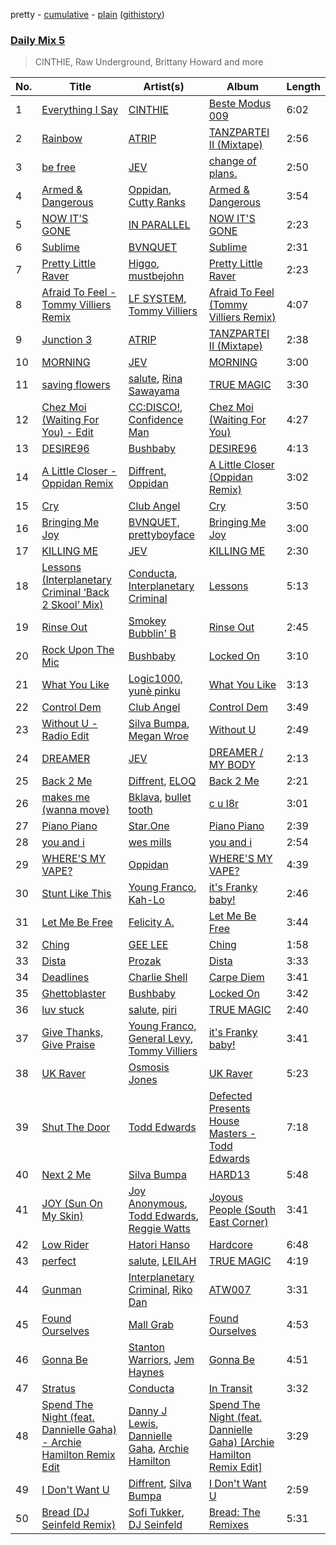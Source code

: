 pretty - [cumulative](/playlists/cumulative/Daily%20Mix%205.md) - [plain](/playlists/plain/37i9dQZF1E36TO0q54WsJv) ([githistory](https://github.githistory.xyz/vitokorn/spotify-playlist-archive/blob/master/playlists/plain/37i9dQZF1E36TO0q54WsJv))
### [Daily Mix 5](https://open.spotify.com/playlist/37i9dQZF1E36TO0q54WsJv)

> CINTHIE, Raw Underground, Brittany Howard and more

| No. | Title | Artist(s) | Album | Length |
|---|---|---|---|---|
| 1 | [Everything I Say](https://open.spotify.com/track/1CfkMJc4zp8TzbcoSVKu1Z) | [CINTHIE](https://open.spotify.com/artist/764H8zG8sTf5FPHWHW5bvh) | [Beste Modus 009](https://open.spotify.com/album/1TOoLZt8VARZT3438d9IUE) | 6:02 |
| 2 | [Rainbow](https://open.spotify.com/track/6U35HFngpxlsS1MvPrw0yT) | [ATRIP](https://open.spotify.com/artist/4fu0Er7pG6kZZa7Awf3NMI) | [TANZPARTEI II (Mixtape)](https://open.spotify.com/album/6lvniwPO6u3mkNTN3tSQcR) | 2:56 |
| 3 | [be free](https://open.spotify.com/track/23Q6xAbe56o80RTjplgcze) | [JEV](https://open.spotify.com/artist/6StZbL9v3UpuaMwIoq8fyW) | [change of plans.](https://open.spotify.com/album/3zmXRo1kugwUTzJhoLTAN1) | 2:50 |
| 4 | [Armed & Dangerous](https://open.spotify.com/track/4qJzVJ3QzvYq6PrahkUlAI) | [Oppidan](https://open.spotify.com/artist/338p7qzZTDJSHJzSjIZMFK), [Cutty Ranks](https://open.spotify.com/artist/4qDGDPGMIJuIvPfUGe0Ngg) | [Armed & Dangerous](https://open.spotify.com/album/5DmUFrxehvHSJbs2owHONM) | 3:54 |
| 5 | [NOW IT'S GONE](https://open.spotify.com/track/5v5yF1qIhHD1ptZoN8dxv7) | [IN PARALLEL](https://open.spotify.com/artist/6xaiGRpXAB9JdoSy3gzw4H) | [NOW IT'S GONE](https://open.spotify.com/album/3OgPt2ujG9tWWoltAU4lbo) | 2:23 |
| 6 | [Sublime](https://open.spotify.com/track/5iP5xUX4iIQrCuXimMvCM9) | [BVNQUET](https://open.spotify.com/artist/3kS6ce97k6g4h7V1OdlMxv) | [Sublime](https://open.spotify.com/album/5Fug9vhVSVNpLTzC3uKp8d) | 2:31 |
| 7 | [Pretty Little Raver](https://open.spotify.com/track/4Ppdt9mETYFVcN1lQJHEJA) | [Higgo](https://open.spotify.com/artist/0f1qSxprIDtLaJfIaEJb64), [mustbejohn](https://open.spotify.com/artist/5hgZ7PGI0EM2UfiWAIKdFc) | [Pretty Little Raver](https://open.spotify.com/album/5EMbeN8ZYxnlEcTQiLveUk) | 2:23 |
| 8 | [Afraid To Feel - Tommy Villiers Remix](https://open.spotify.com/track/6Cvbs7XJarU3nXkkLhospI) | [LF SYSTEM](https://open.spotify.com/artist/0HxX6imltnNXJyQhu4nsiO), [Tommy Villiers](https://open.spotify.com/artist/4M4KGWKy7pSQ5HaJNCutBN) | [Afraid To Feel (Tommy Villiers Remix)](https://open.spotify.com/album/08NDR0N9zbF4wxZij8Hi8x) | 4:07 |
| 9 | [Junction 3](https://open.spotify.com/track/1DocTJ9gQOX7iDVZMgrLpJ) | [ATRIP](https://open.spotify.com/artist/4fu0Er7pG6kZZa7Awf3NMI) | [TANZPARTEI II (Mixtape)](https://open.spotify.com/album/6lvniwPO6u3mkNTN3tSQcR) | 2:38 |
| 10 | [MORNING](https://open.spotify.com/track/4h6PzI2Fbo5z4QXOHnsCWo) | [JEV](https://open.spotify.com/artist/6StZbL9v3UpuaMwIoq8fyW) | [MORNING](https://open.spotify.com/album/0ye9pq49yrh7Am5yB8T7Fp) | 3:00 |
| 11 | [saving flowers](https://open.spotify.com/track/5s54Ts1rJwUwaxQqoTC4jQ) | [salute](https://open.spotify.com/artist/1np8xozf7ATJZDi9JX8Dx5), [Rina Sawayama](https://open.spotify.com/artist/2KEqzdPS7M5YwGmiuPTdr5) | [TRUE MAGIC](https://open.spotify.com/album/0K7hOcNhAGs54ANFnXw6uM) | 3:30 |
| 12 | [Chez Moi (Waiting For You) - Edit](https://open.spotify.com/track/1VwmC2Sw9b9EztWkRvC07M) | [CC:DISCO!](https://open.spotify.com/artist/37fxVoFAMzet5CiiDg7SL7), [Confidence Man](https://open.spotify.com/artist/0RwXnFrEoI8tltFvYpJgP6) | [Chez Moi (Waiting For You)](https://open.spotify.com/album/5HwZIHl2vkaEGzuvNorz84) | 4:27 |
| 13 | [DESIRE96](https://open.spotify.com/track/1Isw0eYkTeBUP4uuqLNHZt) | [Bushbaby](https://open.spotify.com/artist/6YYg4TQoF8cp50IuM2vU4C) | [DESIRE96](https://open.spotify.com/album/32qjzjfmDJX4lA6yAPR2fb) | 4:13 |
| 14 | [A Little Closer - Oppidan Remix](https://open.spotify.com/track/2B700PMxvSrrzlSTURPzag) | [Diffrent](https://open.spotify.com/artist/7mycnkT3eOskxxGbN9skkV), [Oppidan](https://open.spotify.com/artist/338p7qzZTDJSHJzSjIZMFK) | [A Little Closer (Oppidan Remix)](https://open.spotify.com/album/39uwE626Jtfpte7ss1nk7o) | 3:02 |
| 15 | [Cry](https://open.spotify.com/track/2HhhhHfVEmz09NAb0FxgDW) | [Club Angel](https://open.spotify.com/artist/1reJK6xw6Lu0r1PMoTUTDj) | [Cry](https://open.spotify.com/album/5qEGkaG2wMcn787eEwGkhK) | 3:50 |
| 16 | [Bringing Me Joy](https://open.spotify.com/track/3Tbuy3xoK5dS5tvUZ2kDpi) | [BVNQUET](https://open.spotify.com/artist/3kS6ce97k6g4h7V1OdlMxv), [prettyboyface](https://open.spotify.com/artist/1PkEWM6c9gWkWtbUjL5Vln) | [Bringing Me Joy](https://open.spotify.com/album/20eEvuzhzYC6tEYEIwix2m) | 3:00 |
| 17 | [KILLING ME](https://open.spotify.com/track/0Pdr83UDj15T2VQ6edjj5F) | [JEV](https://open.spotify.com/artist/6StZbL9v3UpuaMwIoq8fyW) | [KILLING ME](https://open.spotify.com/album/4HsOYd2a1HF7Ki4ltyzdDA) | 2:30 |
| 18 | [Lessons (Interplanetary Criminal ‘Back 2 Skool’ Mix)](https://open.spotify.com/track/6hJamvmtpflSpRVjuY1Gkb) | [Conducta](https://open.spotify.com/artist/1lMcg4Y7nW5hHgIVsN9Shn), [Interplanetary Criminal](https://open.spotify.com/artist/6uJ51uV5rYzu1MJkC4CceI) | [Lessons](https://open.spotify.com/album/5Ei9PH8W4h3d1AfyAb1L35) | 5:13 |
| 19 | [Rinse Out](https://open.spotify.com/track/50YaviJ558tDMfWtNO0xQo) | [Smokey Bubblin' B](https://open.spotify.com/artist/1iXq8vdKgJp43m1vhiAmUM) | [Rinse Out](https://open.spotify.com/album/2Zv1Xk4IIZPoQlgpTZvxzG) | 2:45 |
| 20 | [Rock Upon The Mic](https://open.spotify.com/track/1EgxnDsbZ3n2jq1FkYHsLQ) | [Bushbaby](https://open.spotify.com/artist/6YYg4TQoF8cp50IuM2vU4C) | [Locked On](https://open.spotify.com/album/5APEg6tK8STLOsE1DnZKhP) | 3:10 |
| 21 | [What You Like](https://open.spotify.com/track/0h6ENY9kDXxfbbfnX3onPR) | [Logic1000](https://open.spotify.com/artist/2EFsfh1zewsSWhDINv7j1I), [yunè pinku](https://open.spotify.com/artist/2sY4BbYrbvNVgsNzo6HddD) | [What You Like](https://open.spotify.com/album/5QOziDmjbHnDqZTUgajTub) | 3:13 |
| 22 | [Control Dem](https://open.spotify.com/track/7CJj238MecPG1II1UgO1OJ) | [Club Angel](https://open.spotify.com/artist/1reJK6xw6Lu0r1PMoTUTDj) | [Control Dem](https://open.spotify.com/album/34pOYo2McKDiygDZgHoo6s) | 3:49 |
| 23 | [Without U - Radio Edit](https://open.spotify.com/track/0IEXxwsZk1qf39V1xR4bWE) | [Silva Bumpa](https://open.spotify.com/artist/2dPLkqesvPXpIlP65JoLrf), [Megan Wroe](https://open.spotify.com/artist/2wIBVipx8Fv5orv4uzPW4C) | [Without U](https://open.spotify.com/album/4oRuCsWG1tg7hfPD0AFhjN) | 2:49 |
| 24 | [DREAMER](https://open.spotify.com/track/7aGcgv4G1upG0XK6nHC5rF) | [JEV](https://open.spotify.com/artist/6StZbL9v3UpuaMwIoq8fyW) | [DREAMER / MY BODY](https://open.spotify.com/album/4T5287ugMNGz0F83VjcqSv) | 2:13 |
| 25 | [Back 2 Me](https://open.spotify.com/track/2IKLkgYI7pFOFCr9IevOmb) | [Diffrent](https://open.spotify.com/artist/7mycnkT3eOskxxGbN9skkV), [ELOQ](https://open.spotify.com/artist/36mHwYa65L0WZbAXY2iSGw) | [Back 2 Me](https://open.spotify.com/album/1BVM0FxL00YwA3z4r8qgw7) | 2:21 |
| 26 | [makes me (wanna move)](https://open.spotify.com/track/0Ma2y8tgYCUWDGxnA9Gw3i) | [Bklava](https://open.spotify.com/artist/71t5uC7AYxisT7Z55Y2Kqd), [bullet tooth](https://open.spotify.com/artist/4KWIkeAdOJfvUgXSq0bEWC) | [c u l8r](https://open.spotify.com/album/1S1hN5OQuFQ5jQjlqhPkDB) | 3:01 |
| 27 | [Piano Piano](https://open.spotify.com/track/0PSfyjUBgZyy0DNtlIEhqq) | [Star.One](https://open.spotify.com/artist/11HK31aj8j8QJ3ZnSlqox4) | [Piano Piano](https://open.spotify.com/album/6THtiFBHkhGmDcjjKktoZr) | 2:39 |
| 28 | [you and i](https://open.spotify.com/track/5tHVosoCX8FcLGV0nCDgPb) | [wes mills](https://open.spotify.com/artist/0EuHfcxMPDNkOjGVF4e1KT) | [you and i](https://open.spotify.com/album/2hiBulmaabma1E9lMOkhaG) | 2:54 |
| 29 | [WHERE'S MY VAPE?](https://open.spotify.com/track/398FKmK2bGM2FBmI0g9PnN) | [Oppidan](https://open.spotify.com/artist/338p7qzZTDJSHJzSjIZMFK) | [WHERE'S MY VAPE?](https://open.spotify.com/album/2vNQ3JP3vnNL47n6yx5EIi) | 4:39 |
| 30 | [Stunt Like This](https://open.spotify.com/track/6vWT8Xy2fNoznZs22vRtQw) | [Young Franco](https://open.spotify.com/artist/6mK0vAO13gT8jWYANyoXAl), [Kah-Lo](https://open.spotify.com/artist/59iOp415oyqGlBHyAhu4z3) | [it's Franky baby!](https://open.spotify.com/album/3JK7UWkTqg4uyv2OfWRvQ9) | 2:46 |
| 31 | [Let Me Be Free](https://open.spotify.com/track/2sbW5NlsV6uk7PEUY3y7j3) | [Felicity A.](https://open.spotify.com/artist/5f2lq5Wdd6jQ5Pit9EIlZ5) | [Let Me Be Free](https://open.spotify.com/album/1nBbKjGfdWqKKWoOA3oq4e) | 3:44 |
| 32 | [Ching](https://open.spotify.com/track/2R3HS8kEKMtYpoXxwuqHlK) | [GEE LEE](https://open.spotify.com/artist/77uLXqHKG5n6UYMUr0b0e5) | [Ching](https://open.spotify.com/album/3yi0ROeSX8rwuWMkH9tkGa) | 1:58 |
| 33 | [Dista](https://open.spotify.com/track/3z0zEIoEgkRfjPVR5rTq4a) | [Prozak](https://open.spotify.com/artist/1cFxOHBhTZDQuzNaIvzBel) | [Dista](https://open.spotify.com/album/4dA58qHHOpvv6abveViqr1) | 3:33 |
| 34 | [Deadlines](https://open.spotify.com/track/0PiaSCKaLm1216RZimxay4) | [Charlie Shell](https://open.spotify.com/artist/1hxWpdJKpsP6vKbnwhSlwk) | [Carpe Diem](https://open.spotify.com/album/0ucuCQm143ED2jIhRVc3Te) | 3:41 |
| 35 | [Ghettoblaster](https://open.spotify.com/track/2M5LhHBQnM28tQYWVvy0ru) | [Bushbaby](https://open.spotify.com/artist/6YYg4TQoF8cp50IuM2vU4C) | [Locked On](https://open.spotify.com/album/5APEg6tK8STLOsE1DnZKhP) | 3:42 |
| 36 | [luv stuck](https://open.spotify.com/track/01dN3BpfEFTWDlKvP4wD2l) | [salute](https://open.spotify.com/artist/1np8xozf7ATJZDi9JX8Dx5), [piri](https://open.spotify.com/artist/4DpmPt7gfAAq7WEx0E1X8s) | [TRUE MAGIC](https://open.spotify.com/album/0K7hOcNhAGs54ANFnXw6uM) | 2:40 |
| 37 | [Give Thanks, Give Praise](https://open.spotify.com/track/3iNAdtlehRYGgYV6rt07IM) | [Young Franco](https://open.spotify.com/artist/6mK0vAO13gT8jWYANyoXAl), [General Levy](https://open.spotify.com/artist/2bHgAaZ7qbGbMMXwAQm48I), [Tommy Villiers](https://open.spotify.com/artist/4M4KGWKy7pSQ5HaJNCutBN) | [it's Franky baby!](https://open.spotify.com/album/3JK7UWkTqg4uyv2OfWRvQ9) | 3:41 |
| 38 | [UK Raver](https://open.spotify.com/track/0djbwGzkrFxpQnXbQ3IAV8) | [Osmosis Jones](https://open.spotify.com/artist/39vtMUnZETGKSh6MFRSJ7n) | [UK Raver](https://open.spotify.com/album/1gmMdb4ww6bzZiOT4ffrjM) | 5:23 |
| 39 | [Shut The Door](https://open.spotify.com/track/1YrEwOO9DNMr6R3jyZY8sw) | [Todd Edwards](https://open.spotify.com/artist/6MFopqejpmTUUZlcRmGzgg) | [Defected Presents House Masters - Todd Edwards](https://open.spotify.com/album/3GLMY8iolTOvCf8dRmXaYD) | 7:18 |
| 40 | [Next 2 Me](https://open.spotify.com/track/3esNLJoUlJFYDJz0hBNx3Y) | [Silva Bumpa](https://open.spotify.com/artist/2dPLkqesvPXpIlP65JoLrf) | [HARD13](https://open.spotify.com/album/6nasHyKae6SR3ulEXjfn8V) | 5:48 |
| 41 | [JOY (Sun On My Skin)](https://open.spotify.com/track/4w66XUSDQjYIh2SrgqmSHr) | [Joy Anonymous](https://open.spotify.com/artist/3pK4EcflBpG1Kpmjk5LK2R), [Todd Edwards](https://open.spotify.com/artist/6MFopqejpmTUUZlcRmGzgg), [Reggie Watts](https://open.spotify.com/artist/3ni9LX95aVQksOuoHFEbEx) | [Joyous People (South East Corner)](https://open.spotify.com/album/4IozdS021KNnLFZse14reT) | 3:41 |
| 42 | [Low Rider](https://open.spotify.com/track/7bGPBupGapPGzqGJAsQ7UG) | [Hatori Hanso](https://open.spotify.com/artist/0Z4jMxkwMzj4HaBWxY9G2C) | [Hardcore](https://open.spotify.com/album/3u4gpmAxIlhTZZvqCvrQ95) | 6:48 |
| 43 | [perfect](https://open.spotify.com/track/1KA839TZFJXYBmoLXejjUQ) | [salute](https://open.spotify.com/artist/1np8xozf7ATJZDi9JX8Dx5), [LEILAH](https://open.spotify.com/artist/4dHH0sPGUjJcRXffp9nr1e) | [TRUE MAGIC](https://open.spotify.com/album/0K7hOcNhAGs54ANFnXw6uM) | 4:19 |
| 44 | [Gunman](https://open.spotify.com/track/581XtO5wVBE75sIbhsi3E2) | [Interplanetary Criminal](https://open.spotify.com/artist/6uJ51uV5rYzu1MJkC4CceI), [Riko Dan](https://open.spotify.com/artist/3bICaFrkiRTZgXE5cMLv2y) | [ATW007](https://open.spotify.com/album/5vWIMn3AuJsvAZoOQe0CQk) | 3:31 |
| 45 | [Found Ourselves](https://open.spotify.com/track/6gQoKQoVI4UZw9F8Q1UTPs) | [Mall Grab](https://open.spotify.com/artist/7yF6JnFPDzgml2Ytkyl5D7) | [Found Ourselves](https://open.spotify.com/album/6gQ1L1nRRetrcLF1riF2Rc) | 4:53 |
| 46 | [Gonna Be](https://open.spotify.com/track/2NqgFCtFSAXsUMKqylJPi0) | [Stanton Warriors](https://open.spotify.com/artist/7GeAzBsalYANXTi1ReOm1R), [Jem Haynes](https://open.spotify.com/artist/0W7CFPjvbyi4XjE7I5G5Ej) | [Gonna Be](https://open.spotify.com/album/3bfj43xrWWd1i7CqEqPxgO) | 4:51 |
| 47 | [Stratus](https://open.spotify.com/track/6Z0T5d90QWQdUUE0p1XMci) | [Conducta](https://open.spotify.com/artist/1lMcg4Y7nW5hHgIVsN9Shn) | [In Transit](https://open.spotify.com/album/4FE29FlcDG9ApOsP7ABh5u) | 3:32 |
| 48 | [Spend The Night (feat. Dannielle Gaha) - Archie Hamilton Remix Edit](https://open.spotify.com/track/4H5oSx5xIV1Y81umfi0Coi) | [Danny J Lewis](https://open.spotify.com/artist/3Z26EjrymkTLeLcJWzJT9S), [Dannielle Gaha](https://open.spotify.com/artist/7bdwPn0i43lXcJsqDjSbRE), [Archie Hamilton](https://open.spotify.com/artist/0DfYCARYRJ4vlSWlief3jv) | [Spend The Night (feat. Dannielle Gaha) [Archie Hamilton Remix Edit]](https://open.spotify.com/album/0gY4f3OiB7vzDXIH9RFhjP) | 3:29 |
| 49 | [I Don't Want U](https://open.spotify.com/track/0riaqupdgVCf58PyhOoh26) | [Diffrent](https://open.spotify.com/artist/7mycnkT3eOskxxGbN9skkV), [Silva Bumpa](https://open.spotify.com/artist/2dPLkqesvPXpIlP65JoLrf) | [I Don't Want U](https://open.spotify.com/album/1APiHnDcdonUwy6mtfUpeO) | 2:59 |
| 50 | [Bread (DJ Seinfeld Remix)](https://open.spotify.com/track/5AWTt0ZbIAqOzS14Liqpk9) | [Sofi Tukker](https://open.spotify.com/artist/586uxXMyD5ObPuzjtrzO1Q), [DJ Seinfeld](https://open.spotify.com/artist/37YzpfBeFju8QRZ3g0Ha1Q) | [Bread: The Remixes](https://open.spotify.com/album/0fdeYl2s70ftEpAfpU6JPh) | 5:31 |